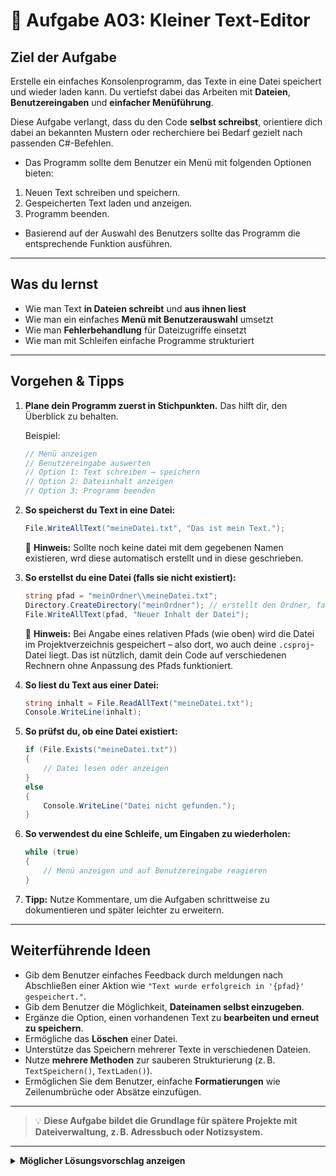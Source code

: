 # 🔵 Aufgabe A03: Kleiner Text-Editor

## Ziel der Aufgabe

Erstelle ein einfaches Konsolenprogramm, das Texte in eine Datei speichert und wieder laden kann. Du vertiefst dabei das Arbeiten mit **Dateien**, **Benutzereingaben** und **einfacher Menüführung**.

Diese Aufgabe verlangt, dass du den Code **selbst schreibst**, orientiere dich dabei an bekannten Mustern oder recherchiere bei Bedarf gezielt nach passenden C#-Befehlen.

- Das Programm sollte dem Benutzer ein Menü mit folgenden Optionen bieten:
  
1. Neuen Text schreiben und speichern.
2. Gespeicherten Text laden und anzeigen.
3. Programm beenden.

- Basierend auf der Auswahl des Benutzers sollte das Programm die entsprechende Funktion ausführen.

---

## Was du lernst

* Wie man Text **in Dateien schreibt** und **aus ihnen liest**
* Wie man ein einfaches **Menü mit Benutzerauswahl** umsetzt
* Wie man **Fehlerbehandlung** für Dateizugriffe einsetzt
* Wie man mit Schleifen einfache Programme strukturiert

---

## Vorgehen & Tipps

1. **Plane dein Programm zuerst in Stichpunkten.** Das hilft dir, den Überblick zu behalten.

   Beispiel:

   ```csharp
   // Menü anzeigen
   // Benutzereingabe auswerten
   // Option 1: Text schreiben → speichern
   // Option 2: Dateiinhalt anzeigen
   // Option 3: Programm beenden
   ```

2. **So speicherst du Text in eine Datei:**

   ```csharp
   File.WriteAllText("meineDatei.txt", "Das ist mein Text.");
   ```

    🔎 **Hinweis:** Sollte noch keine datei mit dem gegebenen Namen existieren, wrd diese automatisch erstellt und in diese geschrieben.

3. **So erstellst du eine Datei (falls sie nicht existiert):**

   ```csharp
   string pfad = "meinOrdner\\meineDatei.txt";
   Directory.CreateDirectory("meinOrdner"); // erstellt den Ordner, falls er nicht existiert
   File.WriteAllText(pfad, "Neuer Inhalt der Datei");
   ```

   🔎 **Hinweis:** Bei Angabe eines relativen Pfads (wie oben) wird die Datei im Projektverzeichnis gespeichert – also dort, wo auch deine `.csproj`-Datei liegt.
   Das ist nützlich, damit dein Code auf verschiedenen Rechnern ohne Anpassung des Pfads funktioniert.

4. **So liest du Text aus einer Datei:**

   ```csharp
   string inhalt = File.ReadAllText("meineDatei.txt");
   Console.WriteLine(inhalt);
   ```

5. **So prüfst du, ob eine Datei existiert:**

   ```csharp
   if (File.Exists("meineDatei.txt"))
   {
       // Datei lesen oder anzeigen
   }
   else
   {
       Console.WriteLine("Datei nicht gefunden.");
   }
   ```

6. **So verwendest du eine Schleife, um Eingaben zu wiederholen:**

   ```csharp
   while (true)
   {
       // Menü anzeigen und auf Benutzereingabe reagieren
   }
   ```

7. **Tipp:** Nutze Kommentare, um die Aufgaben schrittweise zu dokumentieren und später leichter zu erweitern.

---

## Weiterführende Ideen

* Gib dem Benutzer einfaches Feedback durch meldungen nach Abschließen einer Aktion wie `"Text wurde erfolgreich in '{pfad}' gespeichert."`.
* Gib dem Benutzer die Möglichkeit, **Dateinamen selbst einzugeben**.
* Ergänze die Option, einen vorhandenen Text zu **bearbeiten und erneut zu speichern**.
* Ermögliche das **Löschen** einer Datei.
* Unterstütze das Speichern mehrerer Texte in verschiedenen Dateien.
* Nutze **mehrere Methoden** zur sauberen Strukturierung (z. B. `TextSpeichern()`, `TextLaden()`).
* Ermöglichen Sie dem Benutzer, einfache **Formatierungen** wie Zeilenumbrüche oder Absätze einzufügen.
---

> 💡 **Diese Aufgabe bildet die Grundlage für spätere Projekte mit Dateiverwaltung, z. B. Adressbuch oder Notizsystem.**

---

<details>
<summary><strong>Möglicher Lösungsvorschlag anzeigen</strong></summary>

```csharp
using System;
using System.IO;

namespace KleinerTextEditor
{
    class Program
    {
        static void Main(string[] args)
        {
            string dateiPfad = "textdatei.txt";
            while (true)
            {
                Console.WriteLine("Kleiner Text-Editor");
                Console.WriteLine("1. Neuen Text schreiben und speichern");
                Console.WriteLine("2. Gespeicherten Text laden und anzeigen");
                Console.WriteLine("3. Programm beenden");
                Console.Write("Wählen Sie eine Option (1-3): ");
                string eingabe = Console.ReadLine();

                switch (eingabe)
                {
                    case "1":
                        NeuenTextSchreibenUndSpeichern(dateiPfad);
                        break;
                    case "2":
                        GespeichertenTextLadenUndAnzeigen(dateiPfad);
                        break;
                    case "3":
                        Console.WriteLine("Programm wird beendet.");
                        return;
                    default:
                        Console.WriteLine("Ungültige Eingabe. Bitte wählen Sie eine Option zwischen 1 und 3.");
                        break;
                }
                Console.WriteLine();
            }
        }

        static void NeuenTextSchreibenUndSpeichern(string pfad)
        {
            Console.WriteLine("Geben Sie den Text ein (beenden mit einer leeren Zeile):");
            string text = "";
            string zeile;
            while ((zeile = Console.ReadLine()) != "")
            {
                text += zeile + Environment.NewLine;
            }

            try
            {
                File.WriteAllText(pfad, text);
                Console.WriteLine($"Text wurde erfolgreich in '{pfad}' gespeichert.");
            }
            catch (Exception ex)
            {
                Console.WriteLine($"Fehler beim Speichern der Datei: {ex.Message}");
            }
        }

        static void GespeichertenTextLadenUndAnzeigen(string pfad)
        {
            try
            {
                if (File.Exists(pfad))
                {
                    string text = File.ReadAllText(pfad);
                    Console.WriteLine("Gespeicherter Text:");
                    Console.WriteLine("-------------------");
                    Console.WriteLine(text);
                }
                else
                {
                    Console.WriteLine($"Die Datei '{pfad}' wurde nicht gefunden.");
                }
            }
            catch (Exception ex)
            {
                Console.WriteLine($"Fehler beim Laden der Datei: {ex.Message}");
            }
        }
    }
}
</details> ```
